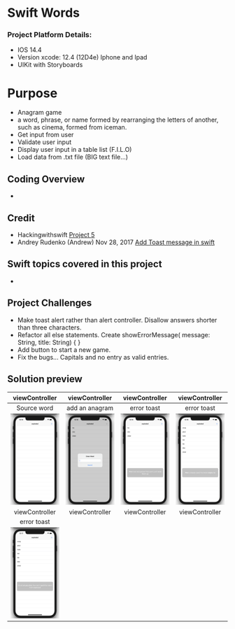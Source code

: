 # Swift Words
### Project Platform Details:
* IOS 14.4
* Version xcode: 12.4 (12D4e) Iphone and Ipad
* UIKit with Storyboards

# Purpose
* Anagram game 
* a word, phrase, or name formed by rearranging the letters of another, such as cinema, formed from iceman.
* Get input from user
* Validate user input
* Display user input in a table list (F.I.L.O)
* Load data from .txt file (BIG text file...)
## Coding Overview
*  
## Credit
* Hackingwithswift [Project 5](https://www.hackingwithswift.com/100/27)
* Andrey Rudenko (Andrew) Nov 28, 2017 [Add Toast message in swift](https://stackoverflow.com/questions/31540375/how-to-toast-message-in-swift) 
## Swift topics covered in this project
* 
## Project Challenges
* Make toast alert rather than alert controller.
Disallow answers shorter than three characters.
*  Refactor all else statements. Create showErrorMessage( message: String, title: String) { }
*  Add button to start a new game. 
 * Fix the bugs... Capitals and no entry as valid entries.
## Solution preview
| viewController | viewController | viewController | viewController |
| :---------------: | :---------------: | :---------------: | :---------------: |
| Source word   |  add an anagram | error toast  | error toast |
| <img src="https://github.com/benjkent/Hacking-with-swift-05-SwiftWords/blob/main/screenshots/anagram.png" > | <img src="https://github.com/benjkent/Hacking-with-swift-05-SwiftWords/blob/main/screenshots/EnterWord.png" > | <img src="https://github.com/benjkent/Hacking-with-swift-05-SwiftWords/blob/main/screenshots/Error1.png" > | <img src="https://github.com/benjkent/Hacking-with-swift-05-SwiftWords/blob/main/screenshots/Error2.png">  | 
| viewController | viewController | viewController | viewController | 
| error toast |  |  |  | 
| <img src="https://github.com/benjkent/Hacking-with-swift-05-SwiftWords/blob/main/screenshots/Error3.png" > |  |  |  |


